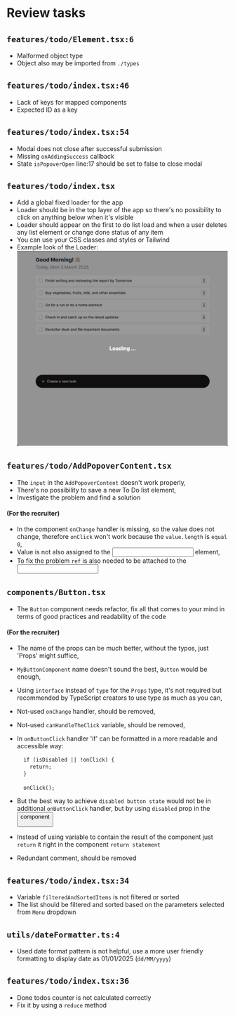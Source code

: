 # Review tasks

## `features/todo/Element.tsx:6`

- Malformed object type
- Object also may be imported from `./types`

## `features/todo/index.tsx:46`

- Lack of keys for mapped components
- Expected ID as a key

## `features/todo/index.tsx:54`

- Modal does not close after successful submission
- Missing `onAddingSuccess` callback
- State `isPopoverOpen` line:17 should be set to false to close modal

## `features/todo/index.tsx`

- Add a global fixed loader for the app
- Loader should be in the top layer of the app so there's no possibility to click
  on anything below when it's visible
- Loader should appear on the first to do list load and when a user deletes any list element or change done status of any item
- You can use your CSS classes and styles or Tailwind
- Example look of the Loader:
  ![Loader example](public/images/Loader.png)

## `features/todo/AddPopoverContent.tsx`

- The `input` in the `AddPopoverContent` doesn't work properly,
- There's no possibility to save a new To Do list element,
- Investigate the problem and find a solution

#### (For the recruiter)

- In the component `onChange` handler is missing, so the value does not change,
  therefore `onClick` won't work because the `value.length` is `equal 0`,
- Value is not also assigned to the <input/> element,
- To fix the problem `ref` is also needed to be attached to the <input/>

## `components/Button.tsx`

- The `Button` component needs refactor, fix all that comes to your mind in terms of
  good practices and readability of the code

#### (For the recruiter)

- The name of the props can be much better, without the typos, just 'Props' might suffice,
- `MyButtonComponent` name doesn't sound the best, `Button` would be enough,
- Using `interface` instead of `type` for the `Props` type, it's not required but recommended by
  TypeScript creators to use type as much as you can,
- Not-used `onChange` handler, should be removed,
- Not-used `canHandleTheClick` variable, should be removed,
- In `onButtonClick` handler 'if' can be formatted in a more readable and accessible way:

  ```
    if (isDisabled || !onClick) {
      return;
    }

    onClick();
  ```

- But the best way to achieve `disabled button state` would not be in additional `onButtonClick` handler, but
  by using `disabled` prop in the <button/> component
- Instead of using variable to contain the result of the component just `return` it right in the component `return statement`
- Redundant comment, should be removed

## `features/todo/index.tsx:34`

- Variable `filteredAndSortedItems` is not filtered or sorted
- The list should be filtered and sorted based on the parameters selected from `Menu` dropdown

## `utils/dateFormatter.ts:4`

- Used date format pattern is not helpful, use a more user friendly formatting to display date as 01/01/2025 (`dd/MM/yyyy`)

## `features/todo/index.tsx:36`

- Done todos counter is not calculated correctly
- Fix it by using a `reduce` method
